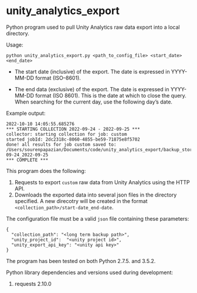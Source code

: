 # unity_analytics_export
Python program used to pull Unity Analytics raw data export into a local directory.

Usage:

    python unity_analytics_export.py <path_to_config_file> <start_date> <end_date> 

- The start date (inclusive) of the export. The date is expressed in YYYY-MM-DD format (ISO–8601).

- The end data (exclusive) of the export. The date is expressed in YYYY-MM-DD format (ISO 8601). This is the date at which to close the query. When searching for the current day, use the following day’s date.

Example output:

```
2022-10-10 14:05:55.685276
*** STARTING COLLECTION 2022-09-24 - 2022-09-25 ***
collector: starting collection for job: custom
started jobId: 2dc2318c-8060-4855-be59-71875e8f5702
done! all results for job custom saved to: /Users/sourenpapazian/Documents/code/unity_analytics_export/backup_storage/2022-09-24_2022-09-25
*** COMPLETE ***
```

This program does the following:

1. Requests to export `custom` raw data from Unity Analytics using the HTTP API.
2. Downloads the exported data into several json files in the directory specified. A new direcotry will be created in the format `<collection_path>/start-date_end-date`.

The configuration file must be a valid `json` file containing these parameters:

    {
      "collection_path": "<long term backup path>",
      "unity_project_id":  "<unity project id>",
      "unity_export_api_key": "<unity api key>"
    }

The program has been tested on both Python 2.7.5. and 3.5.2.

Python library dependencies and versions used during development:

1. requests 2.10.0

